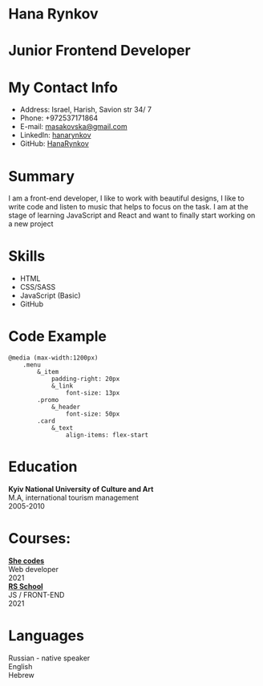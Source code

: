 # Hana Rynkov  
# Junior Frontend Developer
# My Contact Info  
- Address: Israel, Harish, Savion str 34/ 7
- Phone: +972537171864 
- E-mail: masakovska@gmail.com
- LinkedIn: [hanarynkov](https://www.linkedin.com/in/hanarynkov)
- GitHub: [HanaRynkov](https://github.com/HanaRynkov)

# Summary
I am a front-end developer, I like to work with beautiful designs, I like to write code and listen to music that helps to focus on the task. I am at the stage of learning JavaScript and React and want to finally start working on a new project

# Skills
- HTML
- CSS/SASS
- JavaScript (Basic)
- GitHub
# Code Example   
```saas
@media (max-width:1200px)
    .menu
        &_item
            padding-right: 20px
            &_link
                font-size: 13px
        .promo
            &_header
                font-size: 50px
        .card
            &_text
                align-items: flex-start
```
# Education 
**Kyiv National University of Culture and Art**   
M.A, international tourism management  
2005-2010 
# Courses:
**[She codes](https://she-codes.org/)**  
Web developer    
2021  
**[RS School](https://app.rs.school/)**  
JS / FRONT-END  
2021
# Languages
Russian - native speaker  
English  
Hebrew